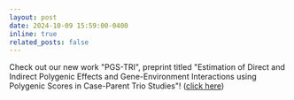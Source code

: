 ```yaml
---
layout: post
date: 2024-10-09 15:59:00-0400
inline: true
related_posts: false
---
```


Check out our new work "PGS-TRI", preprint titled "Estimation of Direct and Indirect Polygenic Effects and Gene-Environment Interactions using Polygenic Scores in Case-Parent Trio Studies"! ([click here](https://www.medrxiv.org/content/10.1101/2024.10.08.24315066v1))
